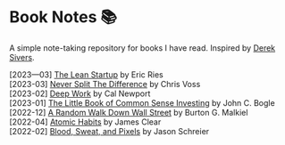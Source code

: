 # Book Notes :books:
A simple note-taking repository for books I have read. Inspired by [Derek Sivers](https://sive.rs/book).  

[2023—03] [The Lean Startup](/books/the_lean_startup.md) by Eric Ries  
[2023-03] [Never Split The Difference](/books/never_split_the_difference.md) by Chris Voss  
[2023-02] [Deep Work](/books/deep_work.md) by Cal Newport  
[2023-01] [The Little Book of Common Sense Investing](/books/the_little_book_of_common_sense_investing.md) by John C. Bogle  
[2022-12] [A Random Walk Down Wall Street](/books/a_random_walk_down_wall_street.md) by Burton G. Malkiel  
[2022-04] [Atomic Habits](/books/atomic_habits.md) by James Clear  
[2022-02] [Blood, Sweat, and Pixels](/books/blood_sweat_pixels.md) by Jason Schreier  

